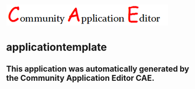 ![CAE](https://github.com/UpgradeCAEOrg/CAE-Deployment-Temp/blob/master/img/logo.png)  

applicationtemplate
===================


This application was automatically generated by the Community Application Editor CAE.  
---------------
